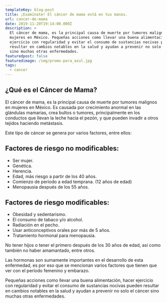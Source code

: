 ```yaml
---
templateKey: blog-post
title: ¡Examínate! El cáncer de mama está en tus manos.
url: cancer-de-mama
date: 2019-11-20T19:14:00.000Z
description: >
  El cáncer de mama, es la principal causa de muerte por tumores malignos en
  mujeres en México. Pequeñas acciones como llevar una buena alimentación, hacer
  ejercicio con regularidad y evitar el consumo de sustancias nocivas pueden
  resultar en cambios notables en la salud y ayudan a prevenir no solo el cáncer
  sino muchas otras enfermedades. 
featuredpost: false
featuredimage: /img/promo-para_azul.jpg
tags:
  - cancer
---
```

## ¿Qué es el Cáncer de Mama?

El cáncer de mama, es la principal causa de muerte por tumores malignos en mujeres en México. Es causada por crecimiento anormal en las glándulas mamarias, crea bultos o tumores, principalmente en los conductos que llevan la leche hacia el pezón, y que pueden invadir a otros tejidos haciendo metástasis. 

Este tipo de cáncer se genera por varios factores, entre ellos:

## Factores de riesgo no modificables:

* Ser mujer.
* Genética.
* Herencia.
* Edad, más riesgo a partir de los 40 años. 
* Comienzo de período a edad temprana. (12 años de edad)
* Menopausia después de los 55 años.



## Factores de riesgo modificables:

* Obesidad y sedentarismo.
* El consumo de tabaco y/o alcohol.
* Radiación en el pecho.
* Usar anticonceptivos orales por más de 5 años.
* Tratamiento hormonal para menopausia.

No tener hijos o tener el primero después de los 30 años de edad, así como también no haber amamantado, entre otros.

Las hormonas son sumamente importantes en el desarrollo de esta enfermedad, es por eso que se mencionan varios factores que tienen que ver con el período femenino y embarazo. 

Pequeñas acciones como llevar una buena alimentación, hacer ejercicio con regularidad y evitar el consumo de sustancias nocivas pueden resultar en cambios notables en la salud y ayudan a prevenir no solo el cáncer sino muchas otras enfermedades.
